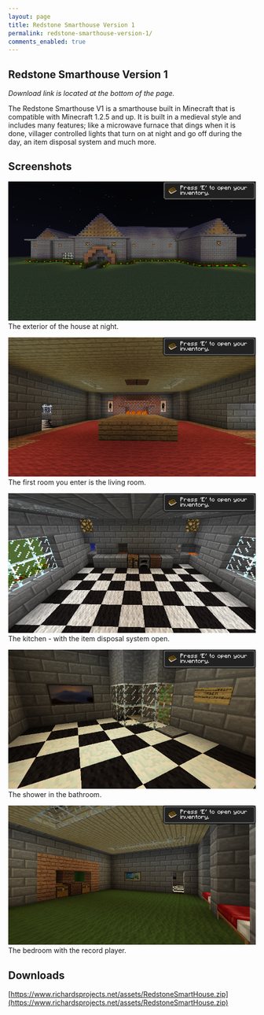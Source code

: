 ```yaml
---
layout: page
title: Redstone Smarthouse Version 1
permalink: redstone-smarthouse-version-1/
comments_enabled: true
--- 
```


## Redstone Smarthouse Version 1
*Download link is located at the bottom of the page.*

The Redstone Smarthouse V1 is a smarthouse built in Minecraft that is compatible with Minecraft 1.2.5 and up. It is built in a medieval style and includes many features; like a microwave furnace that dings when it is done, villager controlled lights that turn on at night and go off during the day, an item disposal system and much more.

## Screenshots
![Screenshot 1](/assets/rsmv1_1.png) The exterior of the house at night.

![Screenshot 2](/assets/rsmv1_2.png) The first room you enter is the living room.

![Screenshot 3](/assets/rsmv1_3.png) The kitchen - with the item disposal system open.

![Screenshot 4](/assets/rsmv1_4.png) The shower in the bathroom.

![Screenshot 5](/assets/rsmv1_5.png) The bedroom with the record player.

## Downloads
[https://www.richardsprojects.net/assets/RedstoneSmartHouse.zip](https://www.richardsprojects.net/assets/RedstoneSmartHouse.zip)
